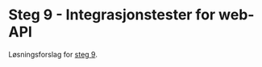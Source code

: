 # Steg 9 - Integrasjonstester for web-API

Løsningsforslag for [steg 9](https://github.com/nrkno/dotnetskolen/tree/main#steg-9---integrasjonstester-for-web-api).
